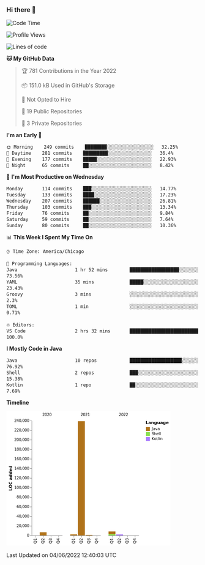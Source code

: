 ### Hi there 👋


<!--START_SECTION:waka-->
![Code Time](http://img.shields.io/badge/Code%20Time-2%2C276%20hrs%2055%20mins-blue)

![Profile Views](http://img.shields.io/badge/Profile%20Views-0-blue)

![Lines of code](https://img.shields.io/badge/From%20Hello%20World%20I%27ve%20Written-259%20Thousand%20lines%20of%20code-blue)

**🐱 My GitHub Data** 

> 🏆 781 Contributions in the Year 2022
 > 
> 📦 151.0 kB Used in GitHub's Storage 
 > 
> 🚫 Not Opted to Hire
 > 
> 📜 19 Public Repositories 
 > 
> 🔑 3 Private Repositories  
 > 
**I'm an Early 🐤** 

```text
🌞 Morning    249 commits    ████████░░░░░░░░░░░░░░░░░   32.25% 
🌆 Daytime    281 commits    █████████░░░░░░░░░░░░░░░░   36.4% 
🌃 Evening    177 commits    █████░░░░░░░░░░░░░░░░░░░░   22.93% 
🌙 Night      65 commits     ██░░░░░░░░░░░░░░░░░░░░░░░   8.42%

```
📅 **I'm Most Productive on Wednesday** 

```text
Monday       114 commits    ███░░░░░░░░░░░░░░░░░░░░░░   14.77% 
Tuesday      133 commits    ████░░░░░░░░░░░░░░░░░░░░░   17.23% 
Wednesday    207 commits    ██████░░░░░░░░░░░░░░░░░░░   26.81% 
Thursday     103 commits    ███░░░░░░░░░░░░░░░░░░░░░░   13.34% 
Friday       76 commits     ██░░░░░░░░░░░░░░░░░░░░░░░   9.84% 
Saturday     59 commits     ██░░░░░░░░░░░░░░░░░░░░░░░   7.64% 
Sunday       80 commits     ██░░░░░░░░░░░░░░░░░░░░░░░   10.36%

```


📊 **This Week I Spent My Time On** 

```text
⌚︎ Time Zone: America/Chicago

💬 Programming Languages: 
Java                     1 hr 52 mins        ██████████████████░░░░░░░   73.56% 
YAML                     35 mins             █████░░░░░░░░░░░░░░░░░░░░   23.43% 
Groovy                   3 mins              ░░░░░░░░░░░░░░░░░░░░░░░░░   2.3% 
TOML                     1 min               ░░░░░░░░░░░░░░░░░░░░░░░░░   0.71%

🔥 Editors: 
VS Code                  2 hrs 32 mins       █████████████████████████   100.0%

```

**I Mostly Code in Java** 

```text
Java                     10 repos            ███████████████████░░░░░░   76.92% 
Shell                    2 repos             ███░░░░░░░░░░░░░░░░░░░░░░   15.38% 
Kotlin                   1 repo              ██░░░░░░░░░░░░░░░░░░░░░░░   7.69%

```


**Timeline**

![Chart not found](https://raw.githubusercontent.com/powercasgamer/powercasgamer/master/charts/bar_graph.png) 


 Last Updated on 04/06/2022 12:40:03 UTC
<!--END_SECTION:waka-->
